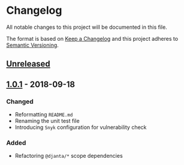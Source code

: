 # Changelog
All notable changes to this project will be documented in this file.

The format is based on [Keep a Changelog](https://keepachangelog.com/en/1.0.0/)
and this project adheres to [Semantic Versioning](https://semver.org/spec/v2.0.0.html).

## [Unreleased]

## [1.0.1] - 2018-09-18

### Changed
- Reformatting `README.md`
- Renaming the unit test file
- Introducing `Snyk` configuration for vulnerability check

### Added
- Refactoring `@djanta/*` scope dependencies

[Unreleased]: https://github.com/djanta/djantajs-compiler-core/compare/v1.0.1...HEAD
[1.0.1]: https://github.com/djanta/djantajs-compiler-core/compare/v1.0.0...v1.0.1
